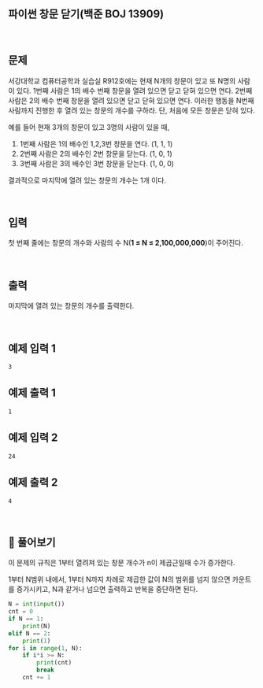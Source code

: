 ## 파이썬 창문 닫기(백준 BOJ 13909)

<br>

## 문제

서강대학교 컴퓨터공학과 실습실 R912호에는 현재 N개의 창문이 있고 또 N명의 사람이 있다. 1번째 사람은 1의 배수 번째 창문을 열려 있으면 닫고 닫혀 있으면 연다. 2번째 사람은 2의 배수 번째 창문을 열려 있으면 닫고 닫혀 있으면 연다. 이러한 행동을 N번째 사람까지 진행한 후 열려 있는 창문의 개수를 구하라. 단, 처음에 모든 창문은 닫혀 있다.

예를 들어 현재 3개의 창문이 있고 3명의 사람이 있을 때,

1. 1번째 사람은 1의 배수인 1,2,3번 창문을 연다. (1, 1, 1)
2. 2번째 사람은 2의 배수인 2번 창문을 닫는다. (1, 0, 1)
3. 3번째 사람은 3의 배수인 3번 창문을 닫는다. (1, 0, 0)

결과적으로 마지막에 열려 있는 창문의 개수는 1개 이다.

<br>

## 입력

첫 번째 줄에는 창문의 개수와 사람의 수 N(**1 ≤ N ≤ 2,100,000,000**)이 주어진다.

<br>

## 출력

마지막에 열려 있는 창문의 개수를 출력한다.

<br>

## 예제 입력 1 

```
3
```

## 예제 출력 1 

```
1
```

## 예제 입력 2 

```
24
```

## 예제 출력 2 

```
4
```

<br>

## 📝 풀어보기

이 문제의 규칙은 1부터 열려져 있는 창문 개수가 n이 제곱근일때 수가 증가한다.

1부터 N범위 내에서, 1부터 N까지 차례로 제곱한 값이 N의 범위를 넘지 않으면 카운트를 증가시키고, N과 같거나 넘으면 출력하고 반복을 중단하면 된다.

``` python
N = int(input())
cnt = 0
if N == 1:
    print(N)
elif N == 2:
    print(1)
for i in range(1, N):
    if i*i >= N:
        print(cnt)
        break
    cnt += 1
```

